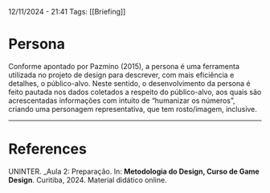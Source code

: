 12/11/2024 - 21:41
Tags: [[Briefing]]

# Persona

Conforme apontado por Pazmino (2015), a persona é uma ferramenta utilizada no projeto de design para descrever, com mais eficiência e detalhes, o público-alvo. Neste sentido, o desenvolvimento da persona é feito pautada nos dados coletados a respeito do público-alvo, aos quais são acrescentadas informações com intuito de “humanizar os números”, criando uma personagem representativa, que tem rosto/imagem, inclusive.

---

# References

UNINTER.  _Aula 2: Preparação. In: **Metodologia do Design, Curso de Game Design**. Curitiba, 2024. Material didático online.